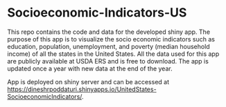 # Socioeconomic-Indicators-US
This repo contains the code and data for the developed shiny app. The purpose of this app is to visualize the socio economic indicators such as education, population, unemployment, and poverty (median household income) of all the states in the United States. All the data used for this app are publicly available at USDA ERS and is free to download. The app is updated once a year with new data at the end of the year.

App is deployed on shiny server and can be accessed at https://dineshrpoddaturi.shinyapps.io/UnitedStates-SocioeconomicIndicators/.
